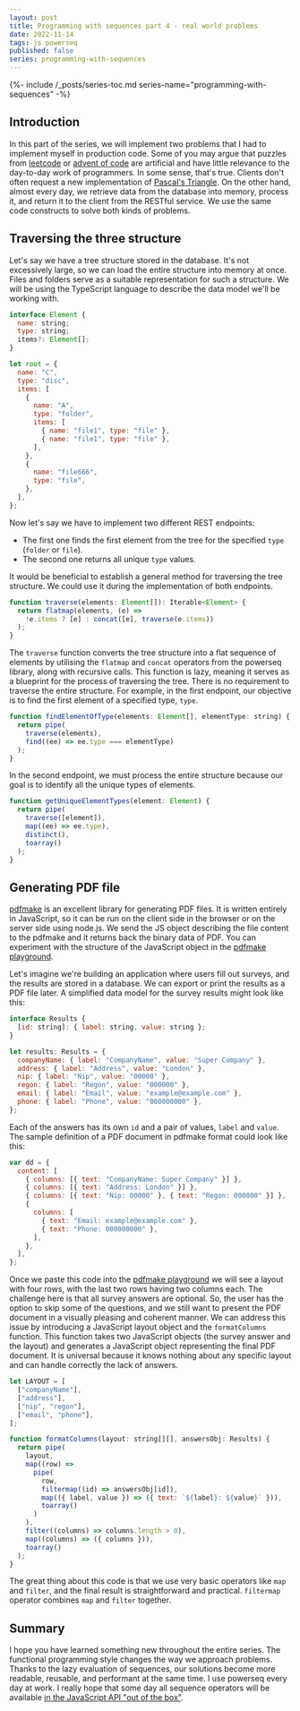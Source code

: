 ```yaml
---
layout: post
title: Programming with sequences part 4 - real world problems
date: 2022-11-14
tags: js powerseq
published: false
series: programming-with-sequences
---
```


{%- include /_posts/series-toc.md series-name="programming-with-sequences" -%}

## Introduction

In this part of the series, we will implement two problems that I had to implement myself in production code. Some of you may argue that puzzles from [leetcode](https://leetcode.com/) or [advent of code](https://adventofcode.com/) are artificial and have little relevance to the day-to-day work of programmers. In some sense, that's true. Clients don't often request a new implementation of [Pascal's Triangle](https://en.wikipedia.org/wiki/Pascal%27s_triangle). On the other hand, almost every day, we retrieve data from the database into memory, process it, and return it to the client from the RESTful service. We use the same code constructs to solve both kinds of problems.

## Traversing the three structure

Let's say we have a tree structure stored in the database. It's not excessively large, so we can load the entire structure into memory at once. Files and folders serve as a suitable representation for such a structure. We will be using the TypeScript language to describe the data model we'll be working with.

```javascript
interface Element {
  name: string;
  type: string;
  items?: Element[];
}

let root = {
  name: "C",
  type: "disc",
  items: [
    {
      name: "A",
      type: "folder",
      items: [
        { name: "file1", type: "file" },
        { name: "file1", type: "file" },
      ],
    },
    {
      name: "file666",
      type: "file",
    },
  ],
};
```

Now let's say we have to implement two different REST endpoints:

- The first one finds the first element from the tree for the specified `type` (`folder` or `file`).
- The second one returns all unique `type` values.

It would be beneficial to establish a general method for traversing the tree structure. We could use it during the implementation of both endpoints.

```javascript
function traverse(elements: Element[]): Iterable<Element> {
  return flatmap(elements, (e) =>
    !e.items ? [e] : concat([e], traverse(e.items))
  );
}
```

The `traverse` function converts the tree structure into a flat sequence of elements by utilising the `flatmap` and `concat` operators from the powerseq library, along with recursive calls. This function is lazy, meaning it serves as a blueprint for the process of traversing the tree. There is no requirement to traverse the entire structure. For example, in the first endpoint, our objective is to find the first element of a specified type, `type`.

```javascript
function findElementOfType(elements: Element[], elementType: string) {
  return pipe(
    traverse(elements),
    find((ee) => ee.type === elementType)
  );
}
```

In the second endpoint, we must process the entire structure because our goal is to identify all the unique types of elements.

```javascript
function getUniqueElementTypes(element: Element) {
  return pipe(
    traverse([element]),
    map((ee) => ee.type),
    distinct(),
    toarray()
  );
}
```

## Generating PDF file

[pdfmake](http://pdfmake.org/#/) is an excellent library for generating PDF files. It is written entirely in JavaScript, so it can be run on the client side in the browser or on the server side using node.js. We send the JS object describing the file content to the pdfmake and it returns back the binary data of PDF. You can experiment with the structure of the JavaScript object in the [pdfmake playground](http://pdfmake.org/playground.html).

Let's imagine we're building an application where users fill out surveys, and the results are stored in a database. We can export or print the results as a PDF file later. A simplified data model for the survey results might look like this:

```javascript
interface Results {
  [id: string]: { label: string, value: string };
}

let results: Results = {
  companyName: { label: "CompanyName", value: "Super Company" },
  address: { label: "Address", value: "London" },
  nip: { label: "Nip", value: "00000" },
  regon: { label: "Regon", value: "000000" },
  email: { label: "Email", value: "example@example.com" },
  phone: { label: "Phone", value: "000000000" },
};
```

Each of the answers has its own `id` and a pair of values, `label` and `value`. The sample definition of a PDF document in pdfmake format could look like this:

```javascript
var dd = {
  content: [
    { columns: [{ text: "CompanyName: Super Company" }] },
    { columns: [{ text: "Address: London" }] },
    { columns: [{ text: "Nip: 00000" }, { text: "Regon: 000000" }] },
    {
      columns: [
        { text: "Email: example@example.com" },
        { text: "Phone: 000000000" },
      ],
    },
  ],
};
```

Once we paste this code into the [pdfmake playground](http://pdfmake.org/playground.html) we will see a layout with four rows, with the last two rows having two columns each. The challenge here is that all survey answers are optional. So, the user has the option to skip some of the questions, and we still want to present the PDF document in a visually pleasing and coherent manner. We can address this issue by introducing a JavaScript layout object and the `formatColumns` function. This function takes two JavaScript objects (the survey answer and the layout) and generates a JavaScript object representing the final PDF document. It is universal because it knows nothing about any specific layout and can handle correctly the lack of answers.

```javascript
let LAYOUT = [
  ["companyName"],
  ["address"],
  ["nip", "regon"],
  ["email", "phone"],
];

function formatColumns(layout: string[][], answersObj: Results) {
  return pipe(
    layout,
    map((row) =>
      pipe(
        row,
        filtermap((id) => answersObj[id]),
        map(({ label, value }) => ({ text: `${label}: ${value}` })),
        toarray()
      )
    ),
    filter((columns) => columns.length > 0),
    map((columns) => ({ columns })),
    toarray()
  );
}
```

The great thing about this code is that we use very basic operators like `map` and `filter`, and the final result is straightforward and practical. `filtermap` operator combines `map` and `filter` together.

## Summary

I hope you have learned something new throughout the entire series. The functional programming style changes the way we approach problems. Thanks to the lazy evaluation of sequences, our solutions become more readable, reusable, and performant at the same time. I use powerseq every day at work. I really hope that some day all sequence operators will be available [in the JavaScript API "out of the box"](https://twitter.com/rauschma/status/1567865231983919115).
